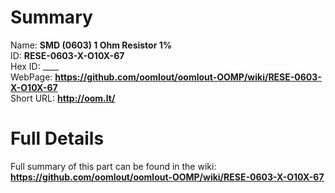 
Summary
=================
  
Name: __SMD (0603) 1 Ohm Resistor 1%__    
ID: __RESE-0603-X-O10X-67__   
Hex ID: ____   
WebPage: __https://github.com/oomlout/oomlout-OOMP/wiki/RESE-0603-X-O10X-67__   
Short URL: __http://oom.lt/__   

Full Details
==========================
Full summary of this part can be found in the wiki:   
__https://github.com/oomlout/oomlout-OOMP/wiki/RESE-0603-X-O10X-67__    


